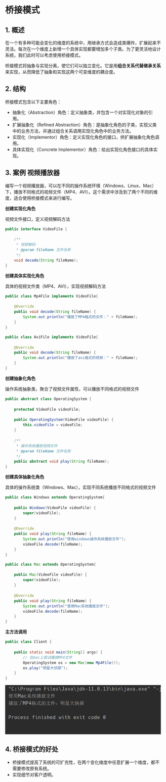 # 桥接模式

## 1. 概述

在一个有多种可能会变化的维度的系统中，用继承方式会造成类爆炸，扩展起来不灵活。每次在一个维度上新增一个具体实现都要增加多个子类。为了更灵活地设计系统，我们此时可以考虑使用桥接模式。

桥接模式将抽象与实现分离，使它们可以独立变化。它是用**组合关系代替继承关系**来实现，从而降低了抽象和实现这两个可变维度的耦合度。

## 2. 结构

桥接模式包含以下主要角色：

- 抽象化（Abstraction）角色：定义抽象类，并包含一个对实现化对象的引用。
- 扩展抽象化（Refined Abstraction）角色：是抽象化角色的子类，实现父类中的业务方法，并通过组合关系调用实现化角色中的业务方法。
- 实现化（Implementor）角色：定义实现化角色的接口，供扩展抽象化角色调用。
- 具体实现化（Concrete Implementor）角色：给出实现化角色接口的具体实现。

## 3. 案例 视频播放器

编写一个视频播放器，可以在不同的操作系统环境（Windows、Linux、Mac）下，播放不同格式的视频文件（MP4、AVI）。这个需求中涉及到了两个不同的维度，适合使用桥接模式来进行编写。

**创建实现化角色**

视频文件接口，定义视频解码方法

```java
public interface VideoFile {

    /**
     * 视频解码
     * @param fileName 文件名称
     */
    void decode(String fileName);
}
```

**创建具体实现化角色**

具体的视频文件类（MP4、AVI），实现视频解码方法

```java
public class Mp4File implements VideoFile{

    @Override
    public void decode(String fileName) {
        System.out.println("播放了MP4格式的文件：" + fileName);
    }
}
```

```java
public class AviFile implements VideoFile{

    @Override
    public void decode(String fileName) {
        System.out.println("播放了avi格式的视频：" + fileName);
    }
}
```

**创建抽象化角色**

操作系统抽象类，聚合了视频文件属性，可以播放不同格式的视频文件

```java
public abstract class OperatingSystem {

    protected VideoFile videoFile;

    public OperatingSystem(VideoFile videoFile) {
        this.videoFile = videoFile;
    }

    /**
     * 操作系统播放视频文件
     * @param fileName 文件名称
     */
    public abstract void play(String fileName);
}

```

**创建具体抽象化角色**

具体的操作系统类（Windows、Mac），实现不同系统播放不同格式的视频文件

```java
public class Windows extends OperatingSystem{

    public Windows(VideoFile videoFile) {
        super(videoFile);
    }

    @Override
    public void play(String fileName) {
        System.out.println("使用windows操作系统播放文件");
        videoFile.decode(fileName);
    }
}
```

```java
public class Mac extends OperatingSystem{

    public Mac(VideoFile videoFile) {
        super(videoFile);
    }

    @Override
    public void play(String fileName) {
        System.out.println("使用Mac系统播放文件");
        videoFile.decode(fileName);
    }
}
```

**主方法调用**

```java
public class Client {

    public static void main(String[] args) {
        // 在mac上尝试播放MP4文件
        OperatingSystem os = new Mac(new Mp4File());
        os.play("明星大侦探");
    }
}
```

![](./images/播放器案例运行结果.png)

## 4. 桥接模式的好处

- 桥接模式提高了系统的可扩充性，在两个变化维度中任意扩展一个维度，都不需要修改原有系统。
- 实现细节对客户透明。


